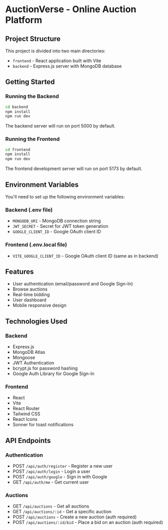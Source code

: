 
# AuctionVerse - Online Auction Platform

## Project Structure

This project is divided into two main directories:

- `frontend` - React application built with Vite
- `backend` - Express.js server with MongoDB database

## Getting Started

### Running the Backend

```sh
cd backend
npm install
npm run dev
```

The backend server will run on port 5000 by default.

### Running the Frontend

```sh
cd frontend
npm install
npm run dev
```

The frontend development server will run on port 5173 by default.

## Environment Variables

You'll need to set up the following environment variables:

### Backend (.env file)
- `MONGODB_URI` - MongoDB connection string
- `JWT_SECRET` - Secret for JWT token generation
- `GOOGLE_CLIENT_ID` - Google OAuth client ID

### Frontend (.env.local file)
- `VITE_GOOGLE_CLIENT_ID` - Google OAuth client ID (same as in backend)

## Features

- User authentication (email/password and Google Sign-In)
- Browse auctions
- Real-time bidding
- User dashboard
- Mobile responsive design

## Technologies Used

### Backend
- Express.js
- MongoDB Atlas
- Mongoose
- JWT Authentication
- bcrypt.js for password hashing
- Google Auth Library for Google Sign-In

### Frontend
- React
- Vite
- React Router
- Tailwind CSS
- React Icons
- Sonner for toast notifications

## API Endpoints

### Authentication
- POST `/api/auth/register` - Register a new user
- POST `/api/auth/login` - Login a user
- POST `/api/auth/google` - Sign in with Google
- GET `/api/auth/me` - Get current user

### Auctions
- GET `/api/auctions` - Get all auctions
- GET `/api/auctions/:id` - Get a specific auction
- POST `/api/auctions` - Create a new auction (auth required)
- POST `/api/auctions/:id/bid` - Place a bid on an auction (auth required)
